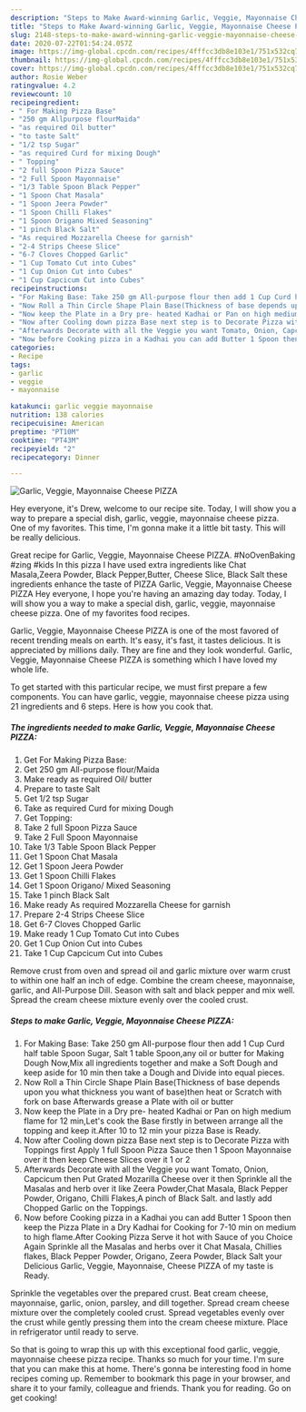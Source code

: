 ```yaml
---
description: "Steps to Make Award-winning Garlic, Veggie, Mayonnaise Cheese PIZZA"
title: "Steps to Make Award-winning Garlic, Veggie, Mayonnaise Cheese PIZZA"
slug: 2148-steps-to-make-award-winning-garlic-veggie-mayonnaise-cheese-pizza
date: 2020-07-22T01:54:24.057Z
image: https://img-global.cpcdn.com/recipes/4fffcc3db8e103e1/751x532cq70/garlic-veggie-mayonnaise-cheese-pizza-recipe-main-photo.jpg
thumbnail: https://img-global.cpcdn.com/recipes/4fffcc3db8e103e1/751x532cq70/garlic-veggie-mayonnaise-cheese-pizza-recipe-main-photo.jpg
cover: https://img-global.cpcdn.com/recipes/4fffcc3db8e103e1/751x532cq70/garlic-veggie-mayonnaise-cheese-pizza-recipe-main-photo.jpg
author: Rosie Weber
ratingvalue: 4.2
reviewcount: 10
recipeingredient:
- " For Making Pizza Base"
- "250 gm Allpurpose flourMaida"
- "as required Oil butter"
- "to taste Salt"
- "1/2 tsp Sugar"
- "as required Curd for mixing Dough"
- " Topping"
- "2 full Spoon Pizza Sauce"
- "2 Full Spoon Mayonnaise"
- "1/3 Table Spoon Black Pepper"
- "1 Spoon Chat Masala"
- "1 Spoon Jeera Powder"
- "1 Spoon Chilli Flakes"
- "1 Spoon Origano Mixed Seasoning"
- "1 pinch Black Salt"
- "As required Mozzarella Cheese for garnish"
- "2-4 Strips Cheese Slice"
- "6-7 Cloves Chopped Garlic"
- "1 Cup Tomato Cut into Cubes"
- "1 Cup Onion Cut into Cubes"
- "1 Cup Capcicum Cut into Cubes"
recipeinstructions:
- "For Making Base: Take 250 gm All-purpose flour then add 1 Cup Curd half table Spoon Sugar, Salt 1 table Spoon,any oil or butter for Making Dough Now,Mix all ingredients together and make a Soft Dough and keep aside for 10 min then take a Dough and Divide into equal pieces."
- "Now Roll a Thin Circle Shape Plain Base(Thickness of base depends upon you what thickness you want of base)then heat or Scratch with fork on base Afterwards grease a Plate with oil or butter"
- "Now keep the Plate in a Dry pre- heated Kadhai or Pan on high medium flame for 12 min,Let&#39;s cook the Base firstly in between arrange all the topping and keep it.After 10 to 12 min your pizza Base is Ready."
- "Now after Cooling down pizza Base next step is to Decorate Pizza with Toppings first Apply 1 full Spoon Pizza Sauce then 1 Spoon Mayonnaise over it then keep Cheese Slices over it 1 or 2"
- "Afterwards Decorate with all the Veggie you want Tomato, Onion, Capcicum then Put Grated Mozarilla Cheese over it then Sprinkle all the Masalas and herb over it like Zeera Powder,Chat Masala, Black Pepper Powder, Origano, Chilli Flakes,A pinch of Black Salt. and lastly add Chopped Garlic on the Toppings."
- "Now before Cooking pizza in a Kadhai you can add Butter 1 Spoon then keep the Pizza Plate in a Dry Kadhai for Cooking for 7-10 min on medium to high flame.After Cooking Pizza Serve it hot with Sauce of you Choice Again Sprinkle all the Masalas and herbs over it Chat Masala, Chillies flakes, Black Pepper Powder, Origano, Zeera Powder, Black Salt your Delicious Garlic, Veggie, Mayonnaise, Cheese PIZZA of my taste is Ready."
categories:
- Recipe
tags:
- garlic
- veggie
- mayonnaise

katakunci: garlic veggie mayonnaise 
nutrition: 138 calories
recipecuisine: American
preptime: "PT10M"
cooktime: "PT43M"
recipeyield: "2"
recipecategory: Dinner

---
```



![Garlic, Veggie, Mayonnaise Cheese PIZZA](https://img-global.cpcdn.com/recipes/4fffcc3db8e103e1/751x532cq70/garlic-veggie-mayonnaise-cheese-pizza-recipe-main-photo.jpg)

Hey everyone, it's Drew, welcome to our recipe site. Today, I will show you a way to prepare a special dish, garlic, veggie, mayonnaise cheese pizza. One of my favorites. This time, I'm gonna make it a little bit tasty. This will be really delicious.

Great recipe for Garlic, Veggie, Mayonnaise Cheese PIZZA. #NoOvenBaking #zing #kids In this pizza I have used extra ingredients like Chat Masala,Zeera Powder, Black Pepper,Butter, Cheese Slice, Black Salt these ingredients enhance the taste of PIZZA Garlic, Veggie, Mayonnaise Cheese PIZZA Hey everyone, I hope you&#39;re having an amazing day today. Today, I will show you a way to make a special dish, garlic, veggie, mayonnaise cheese pizza. One of my favorites food recipes.

Garlic, Veggie, Mayonnaise Cheese PIZZA is one of the most favored of recent trending meals on earth. It's easy, it's fast, it tastes delicious. It is appreciated by millions daily. They are fine and they look wonderful. Garlic, Veggie, Mayonnaise Cheese PIZZA is something which I have loved my whole life.


To get started with this particular recipe, we must first prepare a few components. You can have garlic, veggie, mayonnaise cheese pizza using 21 ingredients and 6 steps. Here is how you cook that.

<!--inarticleads1-->

##### The ingredients needed to make Garlic, Veggie, Mayonnaise Cheese PIZZA:

1. Get  For Making Pizza Base:
1. Get 250 gm All-purpose flour/Maida
1. Make ready as required Oil/ butter
1. Prepare to taste Salt
1. Get 1/2 tsp Sugar
1. Take as required Curd for mixing Dough
1. Get  Topping:
1. Take 2 full Spoon Pizza Sauce
1. Take 2 Full Spoon Mayonnaise
1. Take 1/3 Table Spoon Black Pepper
1. Get 1 Spoon Chat Masala
1. Get 1 Spoon Jeera Powder
1. Get 1 Spoon Chilli Flakes
1. Get 1 Spoon Origano/ Mixed Seasoning
1. Take 1 pinch Black Salt
1. Make ready As required Mozzarella Cheese for garnish
1. Prepare 2-4 Strips Cheese Slice
1. Get 6-7 Cloves Chopped Garlic
1. Make ready 1 Cup Tomato Cut into Cubes
1. Get 1 Cup Onion Cut into Cubes
1. Take 1 Cup Capcicum Cut into Cubes


Remove crust from oven and spread oil and garlic mixture over warm crust to within one half an inch of edge. Combine the cream cheese, mayonnaise, garlic, and All-Purpose Dill. Season with salt and black pepper and mix well. Spread the cream cheese mixture evenly over the cooled crust. 

<!--inarticleads2-->

##### Steps to make Garlic, Veggie, Mayonnaise Cheese PIZZA:

1. For Making Base: Take 250 gm All-purpose flour then add 1 Cup Curd half table Spoon Sugar, Salt 1 table Spoon,any oil or butter for Making Dough Now,Mix all ingredients together and make a Soft Dough and keep aside for 10 min then take a Dough and Divide into equal pieces.
1. Now Roll a Thin Circle Shape Plain Base(Thickness of base depends upon you what thickness you want of base)then heat or Scratch with fork on base Afterwards grease a Plate with oil or butter
1. Now keep the Plate in a Dry pre- heated Kadhai or Pan on high medium flame for 12 min,Let&#39;s cook the Base firstly in between arrange all the topping and keep it.After 10 to 12 min your pizza Base is Ready.
1. Now after Cooling down pizza Base next step is to Decorate Pizza with Toppings first Apply 1 full Spoon Pizza Sauce then 1 Spoon Mayonnaise over it then keep Cheese Slices over it 1 or 2
1. Afterwards Decorate with all the Veggie you want Tomato, Onion, Capcicum then Put Grated Mozarilla Cheese over it then Sprinkle all the Masalas and herb over it like Zeera Powder,Chat Masala, Black Pepper Powder, Origano, Chilli Flakes,A pinch of Black Salt. and lastly add Chopped Garlic on the Toppings.
1. Now before Cooking pizza in a Kadhai you can add Butter 1 Spoon then keep the Pizza Plate in a Dry Kadhai for Cooking for 7-10 min on medium to high flame.After Cooking Pizza Serve it hot with Sauce of you Choice Again Sprinkle all the Masalas and herbs over it Chat Masala, Chillies flakes, Black Pepper Powder, Origano, Zeera Powder, Black Salt your Delicious Garlic, Veggie, Mayonnaise, Cheese PIZZA of my taste is Ready.


Sprinkle the vegetables over the prepared crust. Beat cream cheese, mayonnaise, garlic, onion, parsley, and dill together. Spread cream cheese mixture over the completely cooled crust. Spread vegetables evenly over the crust while gently pressing them into the cream cheese mixture. Place in refrigerator until ready to serve. 

So that is going to wrap this up with this exceptional food garlic, veggie, mayonnaise cheese pizza recipe. Thanks so much for your time. I'm sure that you can make this at home. There's gonna be interesting food in home recipes coming up. Remember to bookmark this page in your browser, and share it to your family, colleague and friends. Thank you for reading. Go on get cooking!
